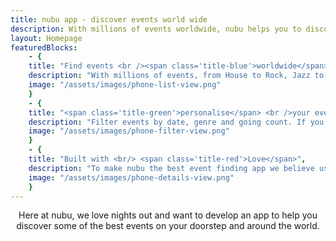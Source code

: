 ```yaml
---
title: nubu app - discover events world wide
description: With millions of events worldwide, nubu helps you to discover events in your area.
layout: Homepage
featuredBlocks:
    - {
    title: "Find events <br /><span class='title-blue'>worldwide</span>",
    description: "With millions of events, from House to Rock, Jazz to HipHop, nubu helps find the right event for you whether you are in your home town or travelling the world.",
    image: "/assets/images/phone-list-view.png"
    }
    - {
    title: "<span class='title-green'>personalise</span> <br />your events",
    description: "Filter events by date, genre and going count. If you are within a 2 hour walking distance, get a live estimated walking time to the venue with directions and share with your mates.",
    image: "/assets/images/phone-filter-view.png"
    }
    - {
    title: "Built with <br/> <span class='title-red'>Love</span>",
    description: "To make nubu the best event finding app we believe user feedback is paramount. We work hard on all your suggestions, making improvments and releasing updates every month. To make suggestions simply shake your phone whilst using the app.",
    image: "/assets/images/phone-details-view.png"
    }
---
```


<div class='squashed'>
<center>
Here at nubu, we love nights out and want to develop an app to help you discover some of the best events on your doorstep and around the world.
</center>
</div>